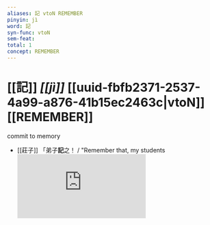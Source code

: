 ```yaml
---
aliases: 記 vtoN REMEMBER
pinyin: jì
word: 記
syn-func: vtoN
sem-feat: 
total: 1
concept: REMEMBER 
---
```

# [[記]] *[[jì]]*  [[uuid-fbfb2371-2537-4a99-a876-41b15ec2463c|vtoN]] [[REMEMBER]]
commit to memory
 - [[莊子]] 「弟子**記**之！ / "Remember that, my students![HXWD](https://hxwd.org/textview.html?location=KR5c0126_tls_020-18a.15)